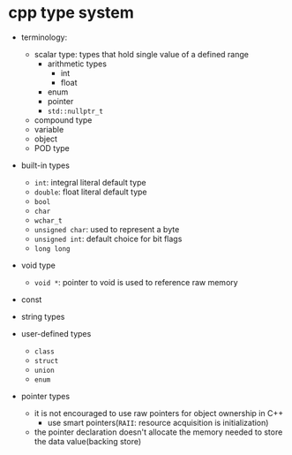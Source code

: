 # cpp type system

* terminology:
    * scalar type: types that hold single value of a defined range
        * arithmetic types
            * int
            * float
        * enum
        * pointer
        * `std::nullptr_t`
    * compound type
    * variable
    * object
    * POD type

* built-in types
    * `int`: integral literal default type
    * `double`: float literal default type
    * `bool`
    * `char`
    * `wchar_t`
    * `unsigned char`: used to represent a byte
    * `unsigned int`: default choice for bit flags
    * `long long`
 

* void type
    * `void *`: pointer to void is used to reference raw memory

* const
* string types
* user-defined types
    * `class`
    * `struct`
    * `union`
    * `enum`
* pointer types
    * it is not encouraged to use raw pointers for object ownership in C++
        * use smart pointers(`RAII`: resource acquisition is initialization)
    * the pointer declaration doesn't allocate the memory needed to store the data value(backing store)
